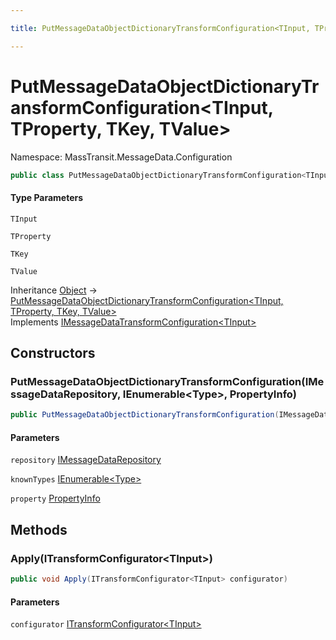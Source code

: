```yaml
---

title: PutMessageDataObjectDictionaryTransformConfiguration<TInput, TProperty, TKey, TValue>

---
```


# PutMessageDataObjectDictionaryTransformConfiguration\<TInput, TProperty, TKey, TValue\>

Namespace: MassTransit.MessageData.Configuration

```csharp
public class PutMessageDataObjectDictionaryTransformConfiguration<TInput, TProperty, TKey, TValue> : IMessageDataTransformConfiguration<TInput>
```

#### Type Parameters

`TInput`<br/>

`TProperty`<br/>

`TKey`<br/>

`TValue`<br/>

Inheritance [Object](https://learn.microsoft.com/en-us/dotnet/api/system.object) → [PutMessageDataObjectDictionaryTransformConfiguration\<TInput, TProperty, TKey, TValue\>](../masstransit-messagedata-configuration/putmessagedataobjectdictionarytransformconfiguration-4)<br/>
Implements [IMessageDataTransformConfiguration\<TInput\>](../masstransit-messagedata-configuration/imessagedatatransformconfiguration-1)

## Constructors

### **PutMessageDataObjectDictionaryTransformConfiguration(IMessageDataRepository, IEnumerable\<Type\>, PropertyInfo)**

```csharp
public PutMessageDataObjectDictionaryTransformConfiguration(IMessageDataRepository repository, IEnumerable<Type> knownTypes, PropertyInfo property)
```

#### Parameters

`repository` [IMessageDataRepository](../../masstransit-abstractions/masstransit/imessagedatarepository)<br/>

`knownTypes` [IEnumerable\<Type\>](https://learn.microsoft.com/en-us/dotnet/api/system.collections.generic.ienumerable-1)<br/>

`property` [PropertyInfo](https://learn.microsoft.com/en-us/dotnet/api/system.reflection.propertyinfo)<br/>

## Methods

### **Apply(ITransformConfigurator\<TInput\>)**

```csharp
public void Apply(ITransformConfigurator<TInput> configurator)
```

#### Parameters

`configurator` [ITransformConfigurator\<TInput\>](../masstransit/itransformconfigurator-1)<br/>
